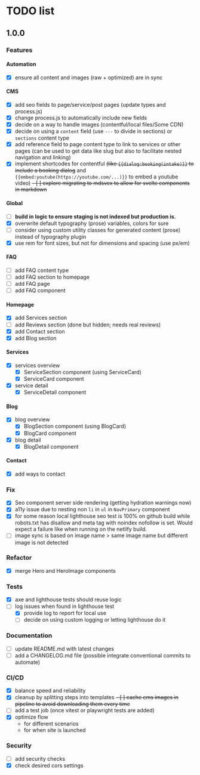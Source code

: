 # TODO list

## 1.0.0

### Features

#### Automation

- [x] ensure all content and images (raw + optimized) are in sync

#### CMS

- [x] add seo fields to page/service/post pages (update types and process.js)
- [x] change process.js to automatically include new fields
- [x] decide on a way to handle images (contentful/local files/Some CDN)
- [x] decide on using a `content` field (use `---` to divide in sections) or 
  `sections` content type
- [x] add reference field to page content type to link to services or other 
  pages (can be used to get data like slug but also to facilitate nested 
  navigation and linking)
- [x] implement shortcodes for contentful ~~(like `{{dialog:booking(intake)}}` to 
  include a booking dialog~~ and `{{embed:youtube(https://youtube.com/...)}}` 
  to embed a youtube video)
~~- [ ] explore migrating to mdsvex to allow for svelte components in markdown~~

#### Global

- [ ] **build in logic to ensure staging is not indexed but production is.**
- [x] overwrite default typography (prose) variables, colors for sure
- [ ] consider using custom utility classes for generated content (prose) 
  instead of typography plugin
- [x] use rem for font sizes, but not for dimensions and spacing (use px/em)

#### FAQ

- [ ] add FAQ content type
- [ ] add FAQ section to homepage
- [ ] add FAQ page
- [ ] add FAQ component

#### Homepage

- [x] add Services section
- [ ] add Reviews section (done but hidden; needs real reviews)
- [x] add Contact section
- [x] add Blog section

#### Services

- [x] services overview
  - [x] ServiceSection component (using ServiceCard)
  - [x] ServiceCard component
- [x] service detail
  - [x] ServiceDetail component

#### Blog

- [x] blog overview
  - [x] BlogSection component (using BlogCard)
  - [x] BlogCard component
- [x] blog detail
  - [x] BlogDetail component

#### Contact

- [x] add ways to contact

### Fix

- [x] Seo component server side rendering (getting hydration warnings now)
- [x] a11y issue due to nesting non `li` in `ul` in `NavPrimary` component
- [x] for some reason local lighthouse seo test is 100% on github build while 
  robots.txt has disallow and meta tag with noindex nofollow is set. Would 
  expect a failure like when running on the netlify build.
- [ ] image sync is based on image name > same image name but different 
  image is not detected

### Refactor

- [x] merge Hero and HeroImage components

### Tests

- [x] axe and lighthouse tests should reuse logic
- [ ] log issues when found in lighthouse test
  - [x] provide log to report for local use
  - [ ] decide on using custom logging or letting lighthouse do it

### Documentation

- [ ] update README.md with latest changes
- [ ] add a CHANGELOG.md file (possible integrate conventional commits to 
  automate)

### CI/CD

- [x] balance speed and reliability
- [x] cleanup by splitting steps into templates
~~- [ ] cache cms images in pipeline to avoid downloading them every time~~
- [ ] add a test job (once vitest or playwright tests are added)
- [x] optimize flow
	- for different scenarios
    - for when site is launched

### Security

- [ ] add security checks
- [x] check desired cors settings
